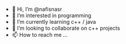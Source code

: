 - 👋 Hi, I’m @nafisnasr
- 👀 I’m interested in programming
- 🌱 I’m currently learning c++ / java
- 💞️ I’m looking to collaborate on c++ projects
- 📫 How to reach me ...

<!---
nafisnasr/nafisnasr is a ✨ special ✨ repository because its `README.md` (this file) appears on your GitHub profile.
You can click the Preview link to take a look at your changes.
--->
